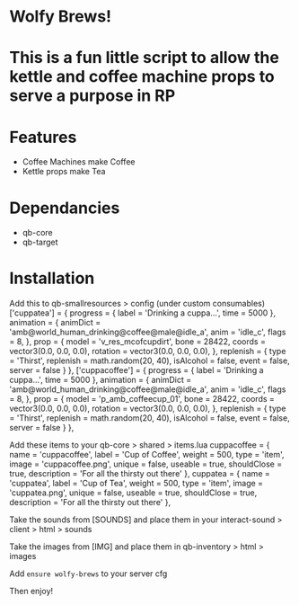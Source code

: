 # Wolfy Brews! 

# This is a fun little script to allow the kettle and coffee machine props to serve a purpose in RP

# Features 
- Coffee Machines make Coffee
- Kettle props make Tea 

# Dependancies 
- qb-core
- qb-target

# Installation

Add this to qb-smallresources > config (under custom consumables)
        ['cuppatea'] = {
            progress = {
                label = 'Drinking a cuppa...',
                time = 5000
            },
            animation = {
                animDict = 'amb@world_human_drinking@coffee@male@idle_a',
                anim = 'idle_c',
                flags = 8,
            },
            prop = {
                model = 'v_res_mcofcupdirt',
                bone = 28422,
                coords = vector3(0.0, 0.0, 0.0),
                rotation = vector3(0.0, 0.0, 0.0),
            },
            replenish = {
                type = 'Thirst',
                replenish = math.random(20, 40),
                isAlcohol = false, 
                event = false, 
                server = false 
            }
        },
        ['cuppacoffee'] = {
            progress = {
                label = 'Drinking a cuppa...',
                time = 5000
            },
            animation = {
                animDict = 'amb@world_human_drinking@coffee@male@idle_a',
                anim = 'idle_c',
                flags = 8,
            },
            prop = {
                model = 'p_amb_coffeecup_01',
                bone = 28422,
                coords = vector3(0.0, 0.0, 0.0),
                rotation = vector3(0.0, 0.0, 0.0),
            },
            replenish = {
                type = 'Thirst',
                replenish = math.random(20, 40),
                isAlcohol = false,
                event = false, 
                server = false 
            }
        },

Add these items to your qb-core > shared > items.lua
    cuppacoffee                 = { name = 'cuppacoffee', label = 'Cup of Coffee', weight = 500, type = 'item', image = 'cuppacoffee.png', unique = false, useable = true, shouldClose = true, description = 'For all the thirsty out there' },
    cuppatea                 = { name = 'cuppatea', label = 'Cup of Tea', weight = 500, type = 'item', image = 'cuppatea.png', unique = false, useable = true, shouldClose = true, description = 'For all the thirsty out there' },

Take the sounds from [SOUNDS] and place them in your interact-sound > client > html > sounds

Take the images from [IMG] and place them in qb-inventory > html > images

Add `ensure wolfy-brews` to your server cfg

Then enjoy! 


